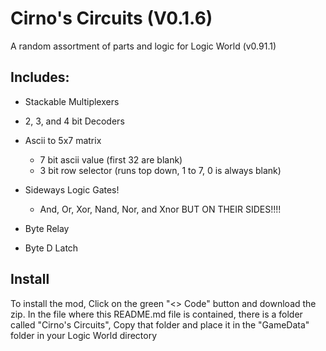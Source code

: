 # Cirno's Circuits (V0.1.6)

A random assortment of parts and logic for Logic World (v0.91.1)

## Includes:

- Stackable Multiplexers
- 2, 3, and 4 bit Decoders
- Ascii to 5x7 matrix
	
	- 7 bit ascii value (first 32 are blank)
	- 3 bit row selector (runs top down, 1 to 7, 0 is always blank)

- Sideways Logic Gates!
	- And, Or, Xor, Nand, Nor, and Xnor BUT ON THEIR SIDES!!!!

- Byte Relay
- Byte D Latch

## Install

To install the mod, Click on the green "<> Code" button and download the zip. In the file where this README.md file is contained, there is a folder called "Cirno's Circuits", Copy that  folder and place it in the "GameData" folder in your Logic World directory